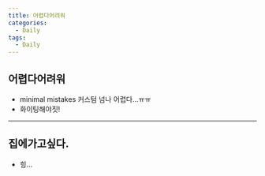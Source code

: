 ```yaml
---
title: 어렵다어려워
categories:
  - Daily
tags:
  - Daily
---
```

## 어렵다어려워
* minimal mistakes 커스텀 넘나 어렵다...ㅠㅠ
* 화이팅해야짓!
---
## 집에가고싶다.
* 힝...

